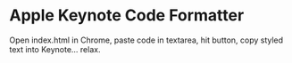 Apple Keynote Code Formatter
======================

Open index.html in Chrome, paste code in textarea, hit button, copy styled text into Keynote... relax.
